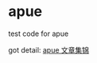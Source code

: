 # apue
test code for apue

got detail: [apue 文章集锦 ](https://www.cnblogs.com/goodcitizen/p/12206904.html)
